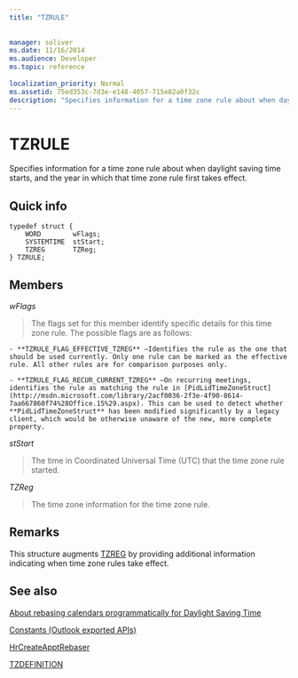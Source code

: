 ```yaml
---
title: "TZRULE"
 
 
manager: soliver
ms.date: 11/16/2014
ms.audience: Developer
ms.topic: reference
 
localization_priority: Normal
ms.assetid: 75ed353c-7d3e-e148-4057-715e82a0f32c
description: "Specifies information for a time zone rule about when daylight saving time starts, and the year in which that time zone rule first takes effect."
---
```


# TZRULE

Specifies information for a time zone rule about when daylight saving time starts, and the year in which that time zone rule first takes effect. 
  
## Quick info

```
typedef struct { 
    WORD        wFlags;  
    SYSTEMTIME  stStart; 
    TZREG       TZReg; 
} TZRULE;
```

## Members

 _wFlags_
  
> The flags set for this member identify specific details for this time zone rule. The possible flags are as follows:
    
    - **TZRULE_FLAG_EFFECTIVE_TZREG** —Identifies the rule as the one that should be used currently. Only one rule can be marked as the effective rule. All other rules are for comparison purposes only. 
    
    - **TZRULE_FLAG_RECUR_CURRENT_TZREG** —On recurring meetings, identifies the rule as matching the rule in [PidLidTimeZoneStruct](http://msdn.microsoft.com/library/2acf0036-2f3e-4f90-8614-7aa667860f74%28Office.15%29.aspx). This can be used to detect whether **PidLidTimeZoneStruct** has been modified significantly by a legacy client, which would be otherwise unaware of the new, more complete property. 
    
 _stStart_
  
> The time in Coordinated Universal Time (UTC) that the time zone rule started.
    
 _TZReg_
  
> The time zone information for the time zone rule.
    
## Remarks

This structure augments [TZREG](tzreg.md) by providing additional information indicating when time zone rules take effect. 
  
## See also



[About rebasing calendars programmatically for Daylight Saving Time](about-rebasing-calendars-programmatically-for-daylight-saving-time.md)
  
[Constants (Outlook exported APIs)](constants-outlook-exported-apis.md)
  
[HrCreateApptRebaser](hrcreateapptrebaser.md)
  
[TZDEFINITION](tzdefinition.md)

